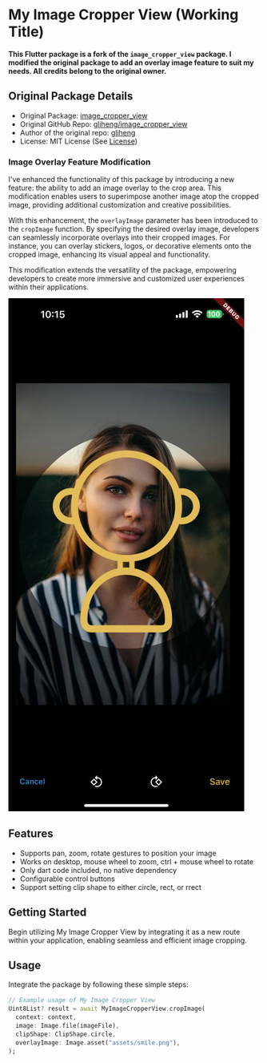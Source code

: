 # My Image Cropper View (Working Title)

**This Flutter package is a fork of the `image_cropper_view` package. I modified the original package to add an overlay image feature to suit my needs. All credits belong to the original owner.**

## Original Package Details

- Original Package: [image_cropper_view](https://pub.dev/packages/image_cropper_view)
- Original GitHub Repo: [gliheng/image_cropper_view](https://github.com/gliheng/image_cropper_view)
- Author of the original repo: [gliheng](https://github.com/gliheng)
- License: MIT License (See [License](#license))

### Image Overlay Feature Modification

I've enhanced the functionality of this package by introducing a new feature: the ability to add an image overlay to the crop area. This modification enables users to superimpose another image atop the cropped image, providing additional customization and creative possibilities.

With this enhancement, the `overlayImage` parameter has been introduced to the `cropImage` function. By specifying the desired overlay image, developers can seamlessly incorporate overlays into their cropped images. For instance, you can overlay stickers, logos, or decorative elements onto the cropped image, enhancing its visual appeal and functionality.

This modification extends the versatility of the package, empowering developers to create more immersive and customized user experiences within their applications.

![My Image](assets/screenshot.jpeg)

## Features

- Supports pan, zoom, rotate gestures to position your image
- Works on desktop, mouse wheel to zoom, ctrl + mouse wheel to rotate
- Only dart code included, no native dependency
- Configurable control buttons
- Support setting clip shape to either circle, rect, or rrect

## Getting Started

Begin utilizing My Image Cropper View by integrating it as a new route within your application, enabling seamless and efficient image cropping.

## Usage

Integrate the package by following these simple steps:

```dart
// Example usage of My Image Cropper View
Uint8List? result = await MyImageCropperView.cropImage(
  context: context,
  image: Image.file(imageFile),
  clipShape: ClipShape.circle,
  overlayImage: Image.asset("assets/smile.png"),
);
```

